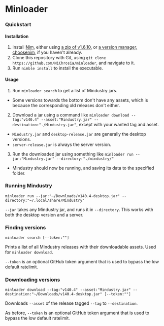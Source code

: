 # Minloader

### Quickstart

#### Installation

1. Install [Nim](https://nim-lang.org/), either using [a zip of v1.6.10](https://nim-lang.org/download/nim-1.6.10_x64.zip), or [a version manager, choosenim](https://github.com/dom96/choosenim/releases/latest), if you haven't already.
2. Clone this repository with Git, using `git clone https://github.com/NiChrosia/minloader`, and navigate to it.
3. Run `nimble install` to install the executable.

#### Usage

1. Run `minloader search` to get a list of Mindustry jars.
- Some versions towards the bottom don't have any assets, which is because the corresponding old releases don't either.
2. Download a jar using a command like `minloader download --tag:"v140.4" --asset:"Mindustry.jar" --destination:"./Mindustry.jar"`, except with your wanted tag and asset.
- `Mindustry.jar` and `desktop-release.jar` are generally the desktop versions.
- `server-release.jar` is always the server version.
3. Run the downloaded jar using something like `minloader run --jar:"Mindustry.jar" --directory:"./mindustry/"`
- Mindustry should now be running, and saving its data to the specified folder.

### Running Mindustry

`minloader run --jar:"~/Downloads/v140.4-desktop.jar" --directory:"~/.local/share/Mindustry"`

`--jar` takes any Mindustry jar, and runs it in `--directory`. This works with both the desktop version and a server.

### Finding versions

`minloader search [--token:""]`

Prints a list of all Mindustry releases with their downloadable assets. Used for `minloader download`.

`--token` is an optional GitHub token argument that is used to bypass the low default ratelimit.

### Downloading versions

`minloader download --tag:"v140.4" --asset:"Mindustry.jar" --destination:"~/Downloads/v140.4-desktop.jar" [--token:""]`

Downloads `--asset` of the release tagged `--tag` to `--destination`.

As before, `--token` is an optional GitHub token argument that is used to bypass the low default ratelimit.
